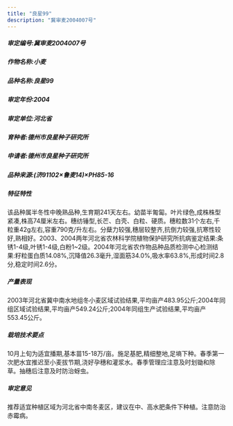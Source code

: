 ```yaml
---
title: "良星99"
description: "冀审麦2004007号"
---
```

##### 审定编号:冀审麦2004007号

##### 作物名称:小麦

##### 品种名称:良星99

##### 审定年份:2004

##### 审定单位:河北省

##### 育种者:德州市良星种子研究所

##### 申请者:德州市良星种子研究所

##### 品种来源:(济91102×鲁麦14)×PH85-16

##### 特征特性
该品种属半冬性中晚熟品种,生育期241天左右。幼苗半匍匐。叶片绿色,成株株型紧凑,株高74厘米左右。穗纺锤型,长芒、白壳、白粒、硬质。穗粒数31个左右,千粒重42g左右,容重790克/升左右。分蘖力较强,穗层较整齐,抗倒力较强,抗寒性较好,熟相好。2003、2004两年河北省农林科学院植物保护研究所抗病鉴定结果:条锈1-4级,叶锈1-4级,白粉1~2级。2004年河北省农作物品种品质检测中心检测结果:籽粒蛋白质14.08%,沉降值26.3毫升,湿面筋34.0%,吸水率63.8%,形成时间2.8分,稳定时间2.6分。

##### 产量表现
2003年河北省冀中南水地组冬小麦区域试验结果,平均亩产483.95公斤;2004年同组区域试验结果,平均亩产549.24公斤;2004年同组生产试验结果,平均亩产553.45公斤。

##### 栽培技术要点
10月上旬为适宜播期,基本苗15-18万/亩。施足基肥,精细整地,足墒下种。春季第一次肥水宜推迟至小麦拔节期,浇好孕穗和灌浆水。春季管理应注意及时划锄和除草。抽穗后注意及时防治蚜虫。

##### 审定意见
推荐适宜种植区域为河北省中南冬麦区，建议在中、高水肥条件下种植。注意防治赤霉病。
